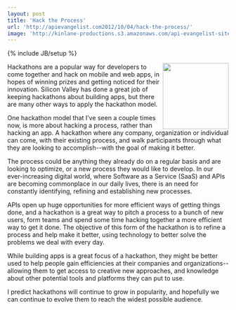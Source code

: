 ```yaml
---
layout: post
title: 'Hack the Process'
url: 'http://apievangelist.com2012/10/04/hack-the-process/'
image: 'http://kinlane-productions.s3.amazonaws.com/api-evangelist-site/blog/gears-grey.jpeg'
---
```

{% include JB/setup %}
<p>
     <img src="https://s3.amazonaws.com/kinlane-productions/gears-grey.jpeg"  width="150" align="right" />
</p>
<p>
     Hackathons are a popular way for developers to come together and hack on mobile and web apps, in hopes of winning prizes and getting noticed for their innovation. Silicon Valley has done a great job of keeping hackathons about building apps, but there are many other ways to apply the hackathon model.
</p>
<p>
     One hackathon model that I’ve seen a couple times now, is more about hacking a process, rather than hacking an app. A hackathon where any company, organization or individual can come, with their existing process, and walk participants through what they are looking to accomplish--with the goal of making it better.
</p>
<p>
     The process could be anything they already do on a regular basis and are looking to optimize, or a new process they would like to develop. In our ever-increasing digital world, where Software as a Service (SaaS) and APIs are becoming commonplace in our daily lives, there is an need for constantly identifying, refining and establishing new processes.
</p>
<p>
     APIs open up huge opportunities for more efficient ways of getting things done, and a hackathon is a great way to pitch a process to a bunch of new users, form teams and spend some time hacking together a more efficient way to get it done. The objective of this form of the hackathon is to refine a process and help make it better, using technology to better solve the problems we deal with every day.
</p>
<p>
     While building apps is a great focus of a hackathon, they might be better used to help people gain efficiencies at their companies and organizations--allowing them to get access to creative new approaches, and knowledge about other potential tools and platforms they can put to use.  
</p>
<p>
     I predict hackathons will continue to grow in popularity, and hopefully we can continue to evolve them to reach the widest possible audience.  
</p>
